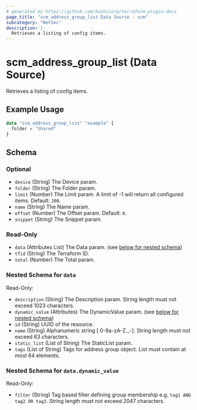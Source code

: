 ```yaml
---
# generated by https://github.com/hashicorp/terraform-plugin-docs
page_title: "scm_address_group_list Data Source - scm"
subcategory: "NetSec"
description: |-
  Retrieves a listing of config items.
---
```


# scm_address_group_list (Data Source)

Retrieves a listing of config items.

## Example Usage

```terraform
data "scm_address_group_list" "example" {
  folder = "Shared"
}
```

<!-- schema generated by tfplugindocs -->
## Schema

### Optional

- `device` (String) The Device param.
- `folder` (String) The Folder param.
- `limit` (Number) The Limit param. A limit of -1 will return all configured items. Default: `200`.
- `name` (String) The Name param.
- `offset` (Number) The Offset param. Default: `0`.
- `snippet` (String) The Snippet param.

### Read-Only

- `data` (Attributes List) The Data param. (see [below for nested schema](#nestedatt--data))
- `tfid` (String) The Terraform ID.
- `total` (Number) The Total param.

<a id="nestedatt--data"></a>
### Nested Schema for `data`

Read-Only:

- `description` (String) The Description param. String length must not exceed 1023 characters.
- `dynamic_value` (Attributes) The DynamicValue param. (see [below for nested schema](#nestedatt--data--dynamic_value))
- `id` (String) UUID of the resource.
- `name` (String) Alphanumeric string [ 0-9a-zA-Z._-]. String length must not exceed 63 characters.
- `static_list` (List of String) The StaticList param.
- `tags` (List of String) Tags for address group object. List must contain at most 64 elements.

<a id="nestedatt--data--dynamic_value"></a>
### Nested Schema for `data.dynamic_value`

Read-Only:

- `filter` (String) Tag based filter defining group membership e.g. `tag1 AND tag2 OR tag3`. String length must not exceed 2047 characters.
